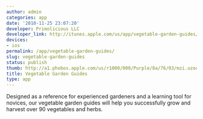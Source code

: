 ```yaml
---
author: admin
categories: app
date: '2010-11-25 23:07:20'
developer: Primolicious LLC
developer_link: http://itunes.apple.com/us/app/vegetable-garden-guides/id381710011?mt=8
devices: 
- ios
permalink: /app/vegetable-garden-guides/
slug: vegetable-garden-guides
status: publish
thumb: http://a1.phobos.apple.com/us/r1000/000/Purple/8a/76/03/mzi.uzoojlkv.175x175-75.jpg
title: Vegetable Garden Guides
type: app
---
```


Designed as a reference for experienced gardeners and a learning tool for novices, our vegetable garden guides will help you successfully grow and harvest over 90 vegetables and herbs.